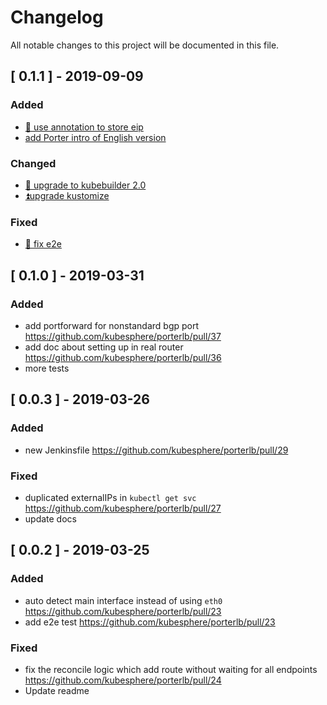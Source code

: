 # Changelog
All notable changes to this project will be documented in this file.
## [ 0.1.1 ] - 2019-09-09

### Added
- [🚒 use annotation to store eip](https://github.com/kubesphere/porterlb/pull/57)
- [add Porter intro of English version](https://github.com/kubesphere/porterlb/pull/53)

### Changed
- [🌟 upgrade to kubebuilder 2.0](https://github.com/kubesphere/porterlb/pull/54)
- [⏫upgrade kustomize](https://github.com/kubesphere/porterlb/pull/55)

### Fixed
- [🚒 fix e2e](https://github.com/kubesphere/porterlb/pull/56)

## [ 0.1.0 ] - 2019-03-31

### Added
 - add portforward for nonstandard bgp port <https://github.com/kubesphere/porterlb/pull/37>
 - add doc about setting up in real router <https://github.com/kubesphere/porterlb/pull/36>
 - more tests


## [ 0.0.3 ] - 2019-03-26

### Added
 - new Jenkinsfile <https://github.com/kubesphere/porterlb/pull/29>

### Fixed
 - duplicated externalIPs in `kubectl get svc` <https://github.com/kubesphere/porterlb/pull/27>
 - update docs

## [ 0.0.2 ] - 2019-03-25

### Added
 - auto detect main interface instead of using `eth0` <https://github.com/kubesphere/porterlb/pull/23>
 - add e2e test <https://github.com/kubesphere/porterlb/pull/23>

### Fixed
 - fix the reconcile logic which add route without waiting for all endpoints  <https://github.com/kubesphere/porterlb/pull/24>
 - Update readme